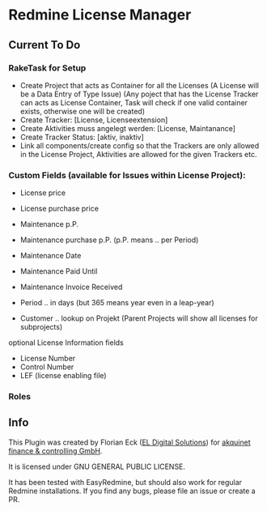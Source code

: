 # Redmine License Manager

## Current To Do

### RakeTask for Setup
- Create Project that acts as Container for all the Licenses (A License will be a Data Entry of Type Issue) (Any poject that has the License Tracker can acts as License Container, Task will check if one valid container exists, otherwise one will be created)
- Create Tracker:   [License, Licenseextension]
- Create Aktivities muss angelegt werden:   [License, Maintanance]
- Create Tracker Status:                     [aktiv, inaktiv]
- Link all components/create config so that the Trackers are only allowed in the License Project, Aktivities are allowed for the given Trackers etc.

### Custom Fields (available for Issues within License Project):
- License price
- License purchase price

- Maintenance p.P.
- Maintenance purchase p.P. (p.P. means .. per Period)
- Maintenance Date
- Maintenance Paid Until
- Maintenance Invoice Received

- Period  .. in days (but 365 means year even in a leap-year)

- Customer .. lookup on Projekt (Parent Projects will show all licenses for subprojects)

optional License Information fields
- License Number
- Control Number
- LEF (license enabling file)


### Roles


## Info

This Plugin was created by Florian Eck ([EL Digital Solutions](http://www.el-digital.de)) for [akquinet finance & controlling GmbH](http://www.akquinet.de/).

It is licensed under GNU GENERAL PUBLIC LICENSE.

It has been tested with EasyRedmine, but should also work for regular Redmine installations. If you find any bugs, please file an issue or create a PR.


